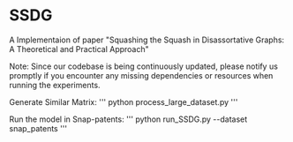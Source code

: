 # SSDG
A Implementaion of paper "Squashing the Squash in Disassortative Graphs: A Theoretical and Practical Approach"

Note: Since our codebase is being continuously updated, please notify us promptly if you encounter any missing dependencies or resources when running the experiments.

Generate Similar Matrix:
'''
python process_large_dataset.py
'''

Run the model in Snap-patents:
'''
python run_SSDG.py --dataset snap_patents
'''
